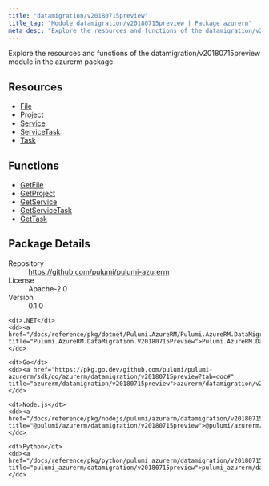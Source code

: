 ```yaml
---
title: "datamigration/v20180715preview"
title_tag: "Module datamigration/v20180715preview | Package azurerm"
meta_desc: "Explore the resources and functions of the datamigration/v20180715preview module in the azurerm package."
---
```


<!-- WARNING: this file was generated by Pulumi Docs Generator. -->
<!-- Do not edit by hand unless you're certain you know what you are doing! -->

Explore the resources and functions of the datamigration/v20180715preview module in the azurerm package.

<h2 id="resources">Resources</h2>
<ul class="api">
    <li><a href="file" title="File"><span class="symbol resource"></span>File</a></li>
    <li><a href="project" title="Project"><span class="symbol resource"></span>Project</a></li>
    <li><a href="service" title="Service"><span class="symbol resource"></span>Service</a></li>
    <li><a href="servicetask" title="ServiceTask"><span class="symbol resource"></span>ServiceTask</a></li>
    <li><a href="task" title="Task"><span class="symbol resource"></span>Task</a></li>
</ul>

<h2 id="functions">Functions</h2>
<ul class="api">
    <li><a href="getfile" title="GetFile"><span class="symbol function"></span>GetFile</a></li>
    <li><a href="getproject" title="GetProject"><span class="symbol function"></span>GetProject</a></li>
    <li><a href="getservice" title="GetService"><span class="symbol function"></span>GetService</a></li>
    <li><a href="getservicetask" title="GetServiceTask"><span class="symbol function"></span>GetServiceTask</a></li>
    <li><a href="gettask" title="GetTask"><span class="symbol function"></span>GetTask</a></li>
</ul>

<h2 id="package-details">Package Details</h2>
<dl class="package-details">
	<dt>Repository</dt>
	<dd><a href="https://github.com/pulumi/pulumi-azurerm">https://github.com/pulumi/pulumi-azurerm</a></dd>
	<dt>License</dt>
	<dd>Apache-2.0</dd>
	<dt>Version</dt>
	<dd>0.1.0</dd>
</dl>



<dl class="tabular">

    <dt>.NET</dt>
    <dd><a href="/docs/reference/pkg/dotnet/Pulumi.AzureRM/Pulumi.AzureRM.DataMigration.V20180715Preview.html" title="Pulumi.AzureRM.DataMigration.V20180715Preview">Pulumi.AzureRM.DataMigration.V20180715Preview</a></dd>

    <dt>Go</dt>
    <dd><a href="https://pkg.go.dev/github.com/pulumi/pulumi-azurerm/sdk/go/azurerm/datamigration/v20180715preview?tab=doc#" title="azurerm/datamigration/v20180715preview">azurerm/datamigration/v20180715preview</a></dd>

    <dt>Node.js</dt>
    <dd><a href="/docs/reference/pkg/nodejs/pulumi/azurerm/datamigration/v20180715preview/#" title="@pulumi/azurerm/datamigration/v20180715preview">@pulumi/azurerm/datamigration/v20180715preview</a></dd>

    <dt>Python</dt>
    <dd><a href="/docs/reference/pkg/python/pulumi_azurerm/datamigration/v20180715preview" title="pulumi_azurerm/datamigration/v20180715preview">pulumi_azurerm/datamigration/v20180715preview</a></dd>

</dl>

